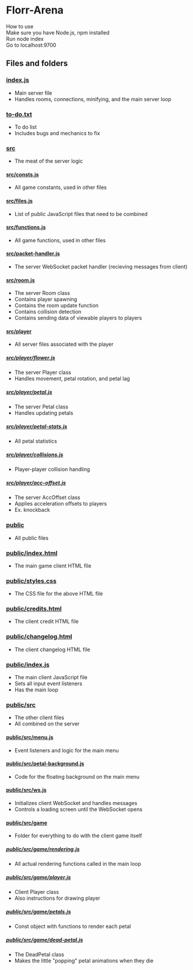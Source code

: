 # Florr-Arena

How to use  
Make sure you have Node.js, npm installed  
Run node index  
Go to localhost:9700  

## Files and folders

### [index.js](/index.js)

* Main server file
* Handles rooms, connections, minifying, and the main server loop

### [to-do.txt](/to-do.txt)

* To do list
* Includes bugs and mechanics to fix

### [src](/src)

* The meat of the server logic

#### [src/consts.js](/src/consts.js)

* All game constants, used in other files

#### [src/files.js](/src/files.js)

* List of public JavaScript files that need to be combined

#### [src/functions.js](/src/functions.js)

* All game functions, used in other files

#### [src/packet-handler.js](/src/packet-handler.js)

* The server WebSocket packet handler (recieving messages from client)

#### [src/room.js](/src/room.js)

* The server Room class
* Contains player spawning
* Contains the room update function
* Contains collision detection
* Contains sending data of viewable players to players

#### [src/player](/src/player)

* All server files associated with the player

##### [src/player/flower.js](/src/player/flower.js)

* The server Player class
* Handles movement, petal rotation, and petal lag

##### [src/player/petal.js](/src/player/petal.js)

* The server Petal class
* Handles updating petals

##### [src/player/petal-stats.js](/src/player/petal-stats.js)

* All petal statistics

##### [src/player/collisions.js](/src/player/collisions.js)

* Player-player collision handling

##### [src/player/acc-offset.js](/src/player/acc-offset.js)

* The server AccOffset class
* Applies acceleration offsets to players
* Ex. knockback

### [public](/public)

* All public files

### [public/index.html](/public/index.html)

* The main game client HTML file

### [public/styles.css](/public/styles.css)

* The CSS file for the above HTML file

### [public/credits.html](/public/credits.html)

* The client credit HTML file

### [public/changelog.html](/public/changelog.html)

* The client changelog HTML file

### [public/index.js](/public/index.js)

* The main client JavaScript file
* Sets all input event listeners
* Has the main loop

### [public/src](/public/src)

* The other client files
* All combined on the server

#### [public/src/menu.js](/public/src/menu.js)

* Event listeners and logic for the main menu

#### [public/src/petal-background.js](/public/src/petal-background.js)

* Code for the floating background on the main menu

#### [public/src/ws.js](/public/src/ws.js)

* Initializes client WebSocket and handles messages
* Controls a loading screen until the WebSocket opens

#### [public/src/game](/public/src/game)

* Folder for everything to do with the client game itself

##### [public/src/game/rendering.js](/public/src/game/rendering.js)

* All actual rendering functions called in the main loop

##### [public/src/game/player.js](/public/src/game/player.js)

* Client Player class
* Also instructions for drawing player

##### [public/src/game/petals.js](/public/src/game/petals.js)

* Const object with functions to render each petal

##### [public/src/game/dead-petal.js](/public/src/game/dead-petal.js)

* The DeadPetal class
* Makes the little "popping" petal animations when they die
